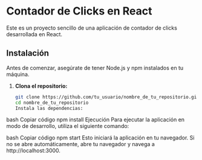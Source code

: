 # Contador de Clicks en React

Este es un proyecto sencillo de una aplicación de contador de clicks desarrollada en React.

## Instalación

Antes de comenzar, asegúrate de tener Node.js y npm instalados en tu máquina.

1. **Clona el repositorio:**

   ```bash
   git clone https://github.com/tu_usuario/nombre_de_tu_repositorio.git
   cd nombre_de_tu_repositorio
   Instala las dependencias:
   ```

bash
Copiar código
npm install
Ejecución
Para ejecutar la aplicación en modo de desarrollo, utiliza el siguiente comando:

bash
Copiar código
npm start
Esto iniciará la aplicación en tu navegador. Si no se abre automáticamente, abre tu navegador y navega a http://localhost:3000.
